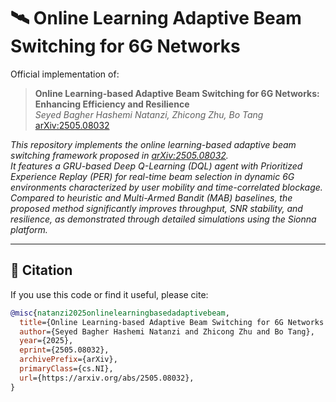 # 🛰️ Online Learning Adaptive Beam Switching for 6G Networks

Official implementation of:

> **Online Learning-based Adaptive Beam Switching for 6G Networks: Enhancing Efficiency and Resilience**  
> *Seyed Bagher Hashemi Natanzi, Zhicong Zhu, Bo Tang*  
> [arXiv:2505.08032](https://arxiv.org/abs/2505.08032)

*This repository implements the online learning-based adaptive beam switching framework proposed in [arXiv:2505.08032](https://arxiv.org/abs/2505.08032).  
It features a GRU-based Deep Q-Learning (DQL) agent with Prioritized Experience Replay (PER) for real-time beam selection in dynamic 6G environments characterized by user mobility and time-correlated blockage.  
Compared to heuristic and Multi-Armed Bandit (MAB) baselines, the proposed method significantly improves throughput, SNR stability, and resilience, as demonstrated through detailed simulations using the Sionna platform.*

---

## 📄 Citation

If you use this code or find it useful, please cite:

```bibtex
@misc{natanzi2025onlinelearningbasedadaptivebeam,
  title={Online Learning-based Adaptive Beam Switching for 6G Networks: Enhancing Efficiency and Resilience}, 
  author={Seyed Bagher Hashemi Natanzi and Zhicong Zhu and Bo Tang},
  year={2025},
  eprint={2505.08032},
  archivePrefix={arXiv},
  primaryClass={cs.NI},
  url={https://arxiv.org/abs/2505.08032}, 
}
